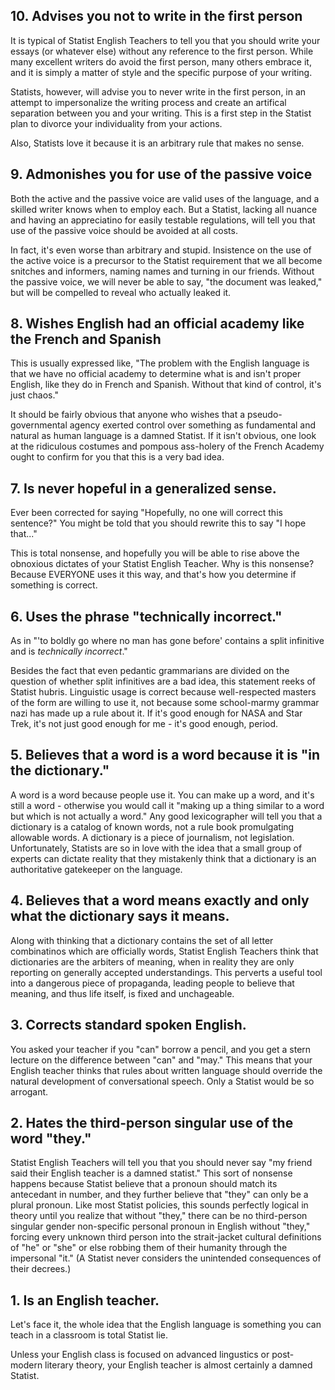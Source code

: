 ## 10. Advises you not to write in the first person
It is typical of Statist English Teachers to tell you that you should write your essays (or whatever else) without any reference to the first person. While many excellent writers do avoid the first person, many others embrace it, and it is simply a matter of style and the specific purpose of your writing.

Statists, however, will advise you to never write in the first person, in an attempt to impersonalize the writing process and create an artifical separation between you and your writing. This is a first step in the Statist plan to divorce your individuality from your actions. 

Also, Statists love it because it is an arbitrary rule that makes no sense.

## 9. Admonishes you for use of the passive voice
Both the active and the passive voice are valid uses of the language, and a skilled writer knows when to employ each. But a Statist, lacking all nuance and having an appreciatino for easily testable regulations, will tell you that use of the passive voice should be avoided at all costs.

In fact, it's even worse than arbitrary and stupid. Insistence on the use of the active voice is a precursor to the Statist requirement that we all become snitches and informers, naming names and turning in our friends. Without the passive voice, we will never be able to say, "the document was leaked," but will be compelled to reveal who actually leaked it.

## 8. Wishes English had an official academy like the French and Spanish
This is usually expressed like, "The problem with the English language is that we have no official academy to determine what is and isn't proper English, like they do in French and Spanish. Without that kind of control, it's just chaos."

It should be fairly obvious that anyone who wishes that a pseudo-governmental agency exerted control over something as fundamental and natural as human language is a damned Statist. If it isn't obvious, one look at the ridiculous costumes and pompous ass-holery of the French Academy ought to confirm for you that this is a very bad idea.

## 7. Is never hopeful in a generalized sense.
Ever been corrected for saying "Hopefully, no one will correct this sentence?" You might be told that you should rewrite this to say "I hope that..." 

This is total nonsense, and hopefully you will be able to rise above the obnoxious dictates of your Statist English Teacher. Why is this nonsense? Because EVERYONE uses it this way, and that's how you determine if something is correct.

## 6. Uses the phrase "technically incorrect."
As in "'to boldly go where no man has gone before' contains a split infinitive and is *technically incorrect*."

Besides the fact that even pedantic grammarians are divided on the question of whether split infinitives are a bad idea, this statement reeks of Statist hubris. Linguistic usage is correct because well-respected masters of the form are willing to use it, not because some school-marmy grammar nazi has made up a rule about it. If it's good enough for NASA and Star Trek, it's not just good enough for me - it's good enough, period.

## 5. Believes that a word is a word because it is "in the dictionary."
A word is a word because people use it. You can make up a word, and it's still a word - otherwise you would call it "making up a thing similar to a word but which is not actually a word." Any good lexicographer will tell you that a dictionary is a catalog of known words, not a rule book promulgating allowable words. A dictionary is a piece of journalism, not legislation. Unfortunately, Statists are so in love with the idea that a small group of experts can dictate reality that they mistakenly think that a dictionary is an authoritative gatekeeper on the language.

## 4. Believes that a word means exactly and only what the dictionary says it means.
Along with thinking that a dictionary contains the set of all letter combinatinos which are officially words, Statist English Teachers think that dictionaries are the arbiters of meaning, when in reality they are only reporting on generally accepted understandings. This perverts a useful tool into a dangerous piece of propaganda, leading people to believe that meaning, and thus life itself, is fixed and unchageable.

## 3. Corrects standard spoken English.
You asked your teacher if you "can" borrow a pencil, and you get a stern lecture on the difference between "can" and "may." This means that your English teacher thinks that rules about written language should override the natural development of conversational speech. Only a Statist would be so arrogant.

## 2. Hates the third-person singular use of the word "they."
Statist English Teachers will tell you that you should never say "my friend said their English teacher is a damned statist." This sort of nonsense happens because Statist believe that a pronoun should match its antecedant in number, and they further believe that "they" can only be a plural pronoun. Like most Statist policies, this sounds perfectly logical in theory until you realize that without "they," there can be no third-person singular gender non-specific personal pronoun in English without "they," forcing every unknown third person into the strait-jacket cultural definitions of "he" or "she" or else robbing them of their humanity through the impersonal "it." (A Statist never considers the unintended consequences of their decrees.) 

## 1. Is an English teacher.
Let's face it, the whole idea that the English language is something you can teach in a classroom is total Statist lie.

Unless your English class is focused on advanced lingustics or post-modern literary theory, your English teacher is almost certainly a damned Statist.

